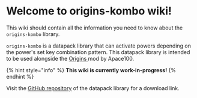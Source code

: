 # Welcome to origins-kombo wiki!

This wiki should contain all the information you need to know about the `origins-kombo` library.

`origins-kombo` is a datapack library that can activate powers depending on the power's set key combination pattern. This datapack library is intended to be used alongside the [Origins ](https://github.com/apace100/origins-fabric)mod by Apace100.

{% hint style="info" %}
**This wiki is currently work-in-progress!**
{% endhint %}

Visit the [GitHub repository](https://github.com/eggohito/origins-kombo) of the datapack library for a download link.

